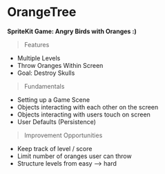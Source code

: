 # OrangeTree

**SpriteKit Game: Angry Birds with Oranges :)**

> Features
- Multiple Levels
- Throw Oranges Within Screen
- Goal: Destroy Skulls


> Fundamentals
- Setting up a Game Scene
- Objects interacting with each other on the screen
- Objects interacting with users touch on screen
- User Defaults (Persistence)


> Improvement Opportunities
- Keep track of level / score
- Limit number of oranges user can throw
- Structure levels from easy --> hard
